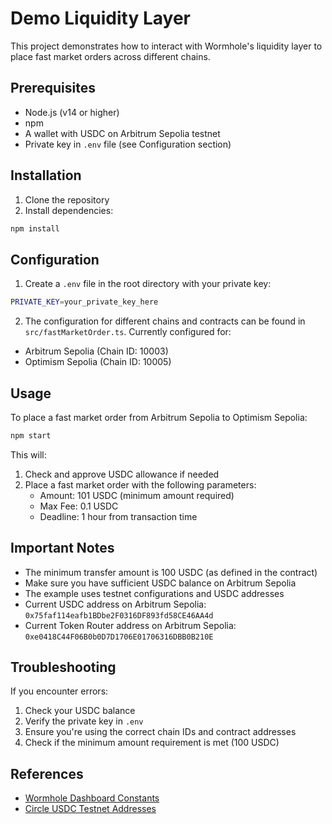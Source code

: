 # Demo Liquidity Layer

This project demonstrates how to interact with Wormhole's liquidity layer to place fast market orders across different chains.

## Prerequisites

- Node.js (v14 or higher)
- npm
- A wallet with USDC on Arbitrum Sepolia testnet
- Private key in `.env` file (see Configuration section)

## Installation

1. Clone the repository
2. Install dependencies:
```bash
npm install
```

## Configuration

1. Create a `.env` file in the root directory with your private key:
```bash
PRIVATE_KEY=your_private_key_here
```

2. The configuration for different chains and contracts can be found in `src/fastMarketOrder.ts`. Currently configured for:
- Arbitrum Sepolia (Chain ID: 10003)
- Optimism Sepolia (Chain ID: 10005)

## Usage

To place a fast market order from Arbitrum Sepolia to Optimism Sepolia:

```bash
npm start
```

This will:
1. Check and approve USDC allowance if needed
2. Place a fast market order with the following parameters:
   - Amount: 101 USDC (minimum amount required)
   - Max Fee: 0.1 USDC
   - Deadline: 1 hour from transaction time

## Important Notes

- The minimum transfer amount is 100 USDC (as defined in the contract)
- Make sure you have sufficient USDC balance on Arbitrum Sepolia
- The example uses testnet configurations and USDC addresses
- Current USDC address on Arbitrum Sepolia: `0x75faf114eafb1BDbe2F0316DF893fd58CE46AA4d`
- Current Token Router address on Arbitrum Sepolia: `0xe0418C44F06B0b0D7D1706E01706316DBB0B210E`

## Troubleshooting

If you encounter errors:
1. Check your USDC balance
2. Verify the private key in `.env`
3. Ensure you're using the correct chain IDs and contract addresses
4. Check if the minimum amount requirement is met (100 USDC)

## References

- [Wormhole Dashboard Constants](https://github.com/wormhole-foundation/wormhole-dashboard/blob/main/watcher/src/fastTransfer/consts.ts)
- [Circle USDC Testnet Addresses](https://developers.circle.com/stablecoins/usdc-on-test-networks) 